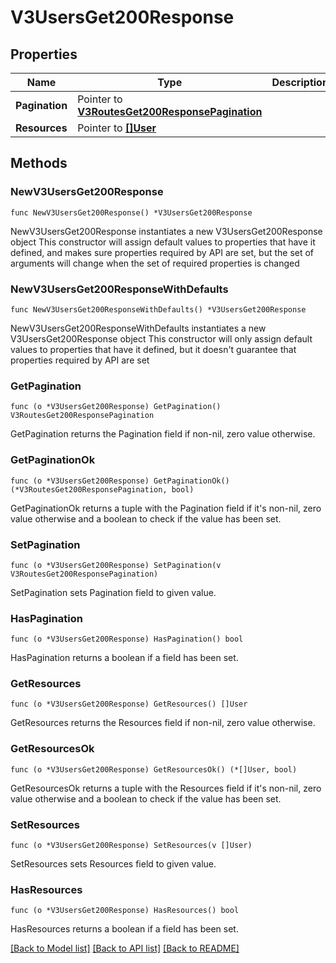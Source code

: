 # V3UsersGet200Response

## Properties

Name | Type | Description | Notes
------------ | ------------- | ------------- | -------------
**Pagination** | Pointer to [**V3RoutesGet200ResponsePagination**](V3RoutesGet200ResponsePagination.md) |  | [optional] 
**Resources** | Pointer to [**[]User**](User.md) |  | [optional] 

## Methods

### NewV3UsersGet200Response

`func NewV3UsersGet200Response() *V3UsersGet200Response`

NewV3UsersGet200Response instantiates a new V3UsersGet200Response object
This constructor will assign default values to properties that have it defined,
and makes sure properties required by API are set, but the set of arguments
will change when the set of required properties is changed

### NewV3UsersGet200ResponseWithDefaults

`func NewV3UsersGet200ResponseWithDefaults() *V3UsersGet200Response`

NewV3UsersGet200ResponseWithDefaults instantiates a new V3UsersGet200Response object
This constructor will only assign default values to properties that have it defined,
but it doesn't guarantee that properties required by API are set

### GetPagination

`func (o *V3UsersGet200Response) GetPagination() V3RoutesGet200ResponsePagination`

GetPagination returns the Pagination field if non-nil, zero value otherwise.

### GetPaginationOk

`func (o *V3UsersGet200Response) GetPaginationOk() (*V3RoutesGet200ResponsePagination, bool)`

GetPaginationOk returns a tuple with the Pagination field if it's non-nil, zero value otherwise
and a boolean to check if the value has been set.

### SetPagination

`func (o *V3UsersGet200Response) SetPagination(v V3RoutesGet200ResponsePagination)`

SetPagination sets Pagination field to given value.

### HasPagination

`func (o *V3UsersGet200Response) HasPagination() bool`

HasPagination returns a boolean if a field has been set.

### GetResources

`func (o *V3UsersGet200Response) GetResources() []User`

GetResources returns the Resources field if non-nil, zero value otherwise.

### GetResourcesOk

`func (o *V3UsersGet200Response) GetResourcesOk() (*[]User, bool)`

GetResourcesOk returns a tuple with the Resources field if it's non-nil, zero value otherwise
and a boolean to check if the value has been set.

### SetResources

`func (o *V3UsersGet200Response) SetResources(v []User)`

SetResources sets Resources field to given value.

### HasResources

`func (o *V3UsersGet200Response) HasResources() bool`

HasResources returns a boolean if a field has been set.


[[Back to Model list]](../README.md#documentation-for-models) [[Back to API list]](../README.md#documentation-for-api-endpoints) [[Back to README]](../README.md)



